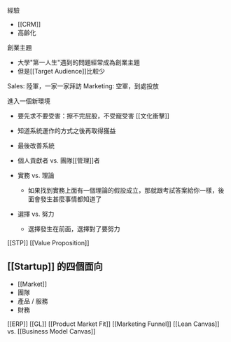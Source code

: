 經驗
- [[CRM]]
- 高齡化

創業主題
- 大學"第一人生"遇到的問題經常成為創業主題
- 但是[[Target Audience]]比較少

Sales: 陸軍，一家一家拜訪
Marketing: 空軍，到處投放

進入一個新環境
- 要先求不要受害：擦不完屁股，不受寵受害 [[文化衝擊]]
- 知道系統運作的方式之後再取得獲益
- 最後改善系統

- 個人貢獻者 vs. 團隊[[管理]]者
- 實務 vs. 理論
	- 如果找到實務上面有一個理論的假設成立，那就跟考試答案給你一樣，後面會發生甚麼事情都知道了
- 選擇 vs. 努力
	- 選擇發生在前面，選擇對了要努力

[[STP]]
[[Value Proposition]]

## [[Startup]] 的四個面向
- [[Market]]
- 團隊
- 產品 / 服務
- 財務

[[ERP]]
[[GL]]
[[Product Market Fit]]
[[Marketing Funnel]]
[[Lean Canvas]] vs. [[Business Model Canvas]]